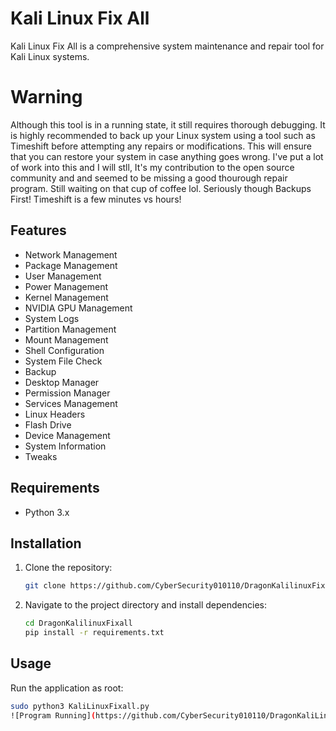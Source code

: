 # Kali Linux Fix All

Kali Linux Fix All is a comprehensive system maintenance and repair tool for Kali Linux systems.

# Warning

Although this tool is in a running state, it still requires thorough debugging. It is highly recommended to back up your Linux system using a tool such as Timeshift before attempting any repairs or modifications. This will ensure that you can restore your system in case anything goes wrong.
I've put a lot of work into this and I will stll, It's my contribution to the open source community and and seemed to be missing a good thourough repair program. Still waiting on that cup of coffee lol. Seriously though Backups First! Timeshift is a few minutes vs hours!

## Features

- Network Management
- Package Management
- User Management
- Power Management
- Kernel Management
- NVIDIA GPU Management
- System Logs
- Partition Management
- Mount Management
- Shell Configuration
- System File Check
- Backup
- Desktop Manager
- Permission Manager
- Services Management
- Linux Headers
- Flash Drive
- Device Management
- System Information
- Tweaks

## Requirements

- Python 3.x

## Installation

1. Clone the repository:
    ```sh
    git clone https://github.com/CyberSecurity010110/DragonKalilinuxFixall.git
    ```
2. Navigate to the project directory and install dependencies:
    ```sh
    cd DragonKalilinuxFixall
    pip install -r requirements.txt
    ```

## Usage

Run the application as root:
```sh
sudo python3 KaliLinuxFixall.py
![Program Running](https://github.com/CyberSecurity010110/DragonKaliLinuxFixall/blob/main/image.png)
